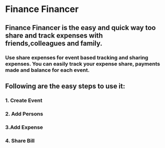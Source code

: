 # Finance Financer

## Finance Financer is the easy and quick way too share and track expenses with friends,colleagues and family.

### Use share expenses for event based tracking and sharing expenses. You can easily track your expense share, payments made and balance for each event.

## Following are the easy steps to use it:

### 1. Create Event
### 2. Add Persons
### 3.Add Expense
### 4. Share Bill
